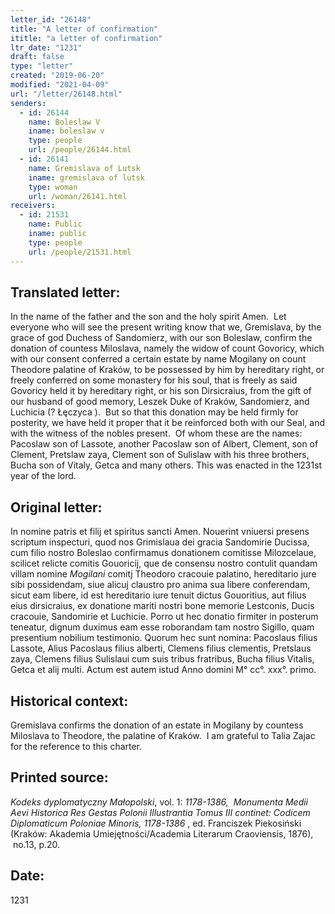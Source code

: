 ```yaml
---
letter_id: "26148"
title: "A letter of confirmation"
ititle: "a letter of confirmation"
ltr_date: "1231"
draft: false
type: "letter"
created: "2019-06-20"
modified: "2021-04-09"
url: "/letter/26148.html"
senders:
  - id: 26144
    name: Boleslaw V
    iname: boleslaw v
    type: people
    url: /people/26144.html
  - id: 26141
    name: Gremislava of Lutsk
    iname: gremislava of lutsk
    type: woman
    url: /woman/26141.html
receivers:
  - id: 21531
    name: Public
    iname: public
    type: people
    url: /people/21531.html
---
```

<h2> Translated letter:</h2><p>In the name of the father and the son and the holy spirit Amen.&nbsp; Let everyone who will see the present writing know that we, Gremislava, by the grace of god Duchess of Sandomierz, with our son Boleslaw, confirm the donation of countess Miloslava, namely the widow of count Govoricy, which with our consent conferred a certain estate by name Mogilany on count Theodore palatine of Kraków, to be possessed by him by hereditary right, or freely conferred on some monastery for his soul, that is freely as said Govoricy held it by hereditary right, or his son Dirsicraius, from the gift of our husband of good memory, Leszek Duke of Kraków, Sandomierz, and Luchicia (?&nbsp;Łęczyca&nbsp;).&nbsp; But so that this donation may be held firmly for posterity, we have held it proper that it be reinforced both with our Seal, and with the witness of the nobles present.&nbsp; Of whom these are the names:&nbsp; Pacoslaw son of Lassote, another Pacoslaw son of Albert, Clement, son of Clement, Pretslaw zaya, Clement son of Sulislaw with his three brothers, Bucha son of Vitaly, Getca and many others. This was enacted in the 1231st year of the lord.</p><h2 class="mt-4"> Original letter:</h2><p>In nomine patris et filij et spiritus sancti Amen. Nouerint vniuersi presens scriptum&nbsp;inspecturi, quod nos Grimislaua dei gracia Sandomirie Ducissa, cum filio nostro Boleslao&nbsp;confirmamus donationem comitisse Milozcelaue, scilicet relicte comitis Gouoricij, que de&nbsp;consensu nostro contulit quandam villam nomine <i>Mogilani</i> comitj Theodoro cracouie&nbsp;palatino, hereditario jure sibi possidendam, siue alicuj claustro pro anima sua libere&nbsp;conferendam, sicut eam libere, id est hereditario iure tenuit dictus Gouoritius, aut filius eius&nbsp;dirsicraius, ex donatione mariti nostri bone memorie Lestconis, Ducis cracouie, Sandomirie&nbsp;et Luchicie. Porro ut hec donatio firmiter in posterum teneatur, dignum duximus eam esse&nbsp;roborandam tam nostro Sigillo, quam presentium nobilium testimonio. Quorum hec sunt&nbsp;nomina: Pacoslaus filius Lassote, Alius Pacoslaus filius alberti, Clemens filius clementis,&nbsp;Pretslaus zaya, Clemens filius Sulislaui cum suis tribus fratribus, Bucha filius Vitalis, Getca&nbsp;et alij multi. Actum est autem istud Anno domini M° cc°. xxx°. primo.</p><h2 class="mt-4"> Historical context:</h2><p>Gremislava confirms the donation of an estate in Mogilany by countess Miloslava to Theodore,&nbsp;the palatine of Kraków.&nbsp;&nbsp;I am grateful to Talia Zajac for the reference to this charter.</p><h2 class="mt-4"> Printed source:</h2><p><i><span>Kodeks dyplomatyczny Małopolski</span></i><span>, vol. 1: <i>1178-1386, </i>&nbsp;<i>Monumenta Medii Aevi Historica Res Gestas Polonii Illustrantia Tomus III continet: Codicem Diplomaticum Poloniae Minoris, 1178-1386</i> , ed. Franciszek Piekosiński (Kraków: Akademia Umiejętności/Academia Literarum Craoviensis, 1876), &nbsp;no.13, p.20.&nbsp;&nbsp;</span></p><h2 class="mt-4"> Date:</h2>1231